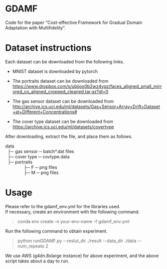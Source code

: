 # GDAMF
Code for the paper "Cost-effective Framework for Gradual Domain Adaptation with Multifidelity".

# Dataset instructions
Each dataset can be downloaded from the following links.

- MNIST dataset is downloaded by pytorch

- The portraits dataset can be downloaded from
https://www.dropbox.com/s/ubjjoo0b2wz4vgz/faces_aligned_small_mirrored_co_aligned_cropped_cleaned.tar.gz?dl=0

- The gas sensor dataset can be downloaded from
http://archive.ics.uci.edu/ml/datasets/Gas+Sensor+Array+Drift+Dataset+at+Different+Concentrations#

- The cover type dataset can be downloaded from
https://archive.ics.uci.edu/ml/datasets/covertype


After downloading, extract the file, and place them as follows.

data <br>
&nbsp; ├─ gas sensor ─ batch*.dat files<br>
&nbsp; ├─ cover type ─ covtype.data<br>
&nbsp; ├─ portraits <br>
&emsp;&emsp;&emsp;&emsp; ├─ F ─ png files<br>
&emsp;&emsp;&emsp;&emsp; ├─ M ─ png files<br>


# Usage
Please refer to the gdamf_env.yml for the libraries used.<br>
If necessary, create an environment with the following command.
>  conda env create -n your-env-name -f gdamf_env.yml

Run the following command to obtain experiment.
> python runGDAMF.py  --reslut_dir ./result --data_dir ./data --num_repeats 2

We use AWS (g4dn.8xlarge instance) for above experiment, and the above script takes about a day to run.


